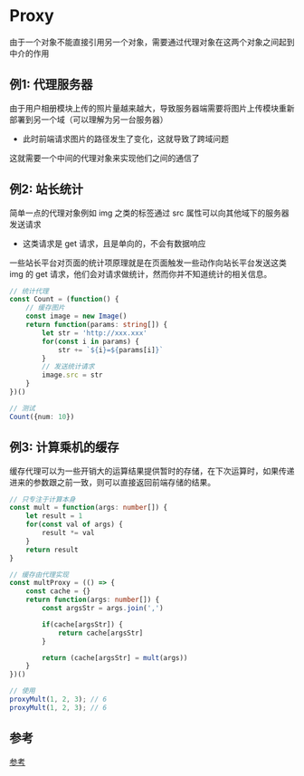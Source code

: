 # Proxy

由于一个对象不能直接引用另一个对象，需要通过代理对象在这两个对象之间起到中介的作用

## 例1: 代理服务器

由于用户相册模块上传的照片量越来越大，导致服务器端需要将图片上传模块重新部署到另一个域（可以理解为另一台服务器）

- 此时前端请求图片的路径发生了变化，这就导致了跨域问题

这就需要一个中间的代理对象来实现他们之间的通信了

## 例2: 站长统计

简单一点的代理对象例如 img 之类的标签通过 src 属性可以向其他域下的服务器发送请求

- 这类请求是 get 请求，且是单向的，不会有数据响应

一些站长平台对页面的统计项原理就是在页面触发一些动作向站长平台发送这类 img 的 get 请求，他们会对请求做统计，然而你并不知道统计的相关信息。

```ts
// 统计代理
const Count = (function() {
    // 缓存图片
    const image = new Image()
    return function(params: string[]) {
        let str = 'http://xxx.xxx'
        for(const i in params) {
            str += `${i}=${params[i]}`
        }
        // 发送统计请求
        image.src = str
    }
})()

// 测试
Count({num: 10})
```

## 例3: 计算乘机的缓存

缓存代理可以为一些开销大的运算结果提供暂时的存储，在下次运算时，如果传递进来的参数跟之前一致，则可以直接返回前端存储的结果。

```ts
// 只专注于计算本身
const mult = function(args: number[]) {
    let result = 1
    for(const val of args) {
        result *= val
    }
    return result
}

// 缓存由代理实现
const multProxy = (() => {
    const cache = {}
    return function(args: number[]) {
        const argsStr = args.join(',')

        if(cache[argsStr]) {
            return cache[argsStr]
        }

        return (cache[argsStr] = mult(args))
    }
})()

// 使用
proxyMult(1, 2, 3); // 6
proxyMult(1, 2, 3); // 6

```

## 参考

[参考](https://tsejx.github.io/javascript-guidebook/design-patterns/structual/proxy/)
